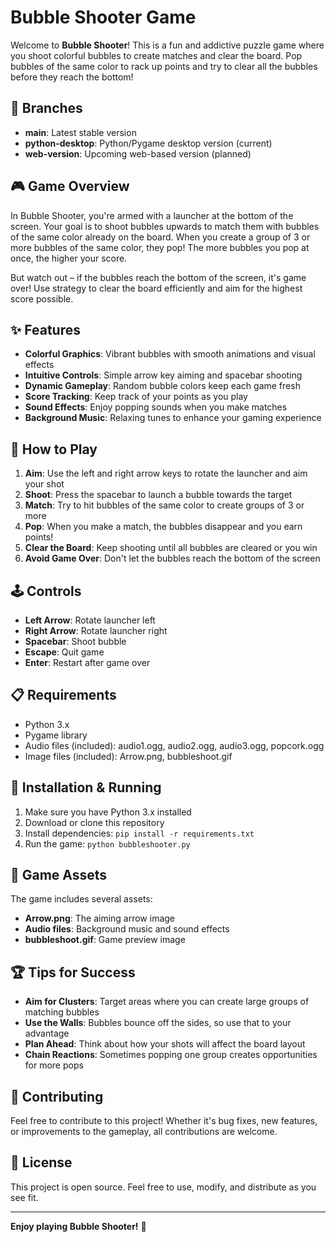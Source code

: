 # Bubble Shooter Game

Welcome to **Bubble Shooter**! This is a fun and addictive puzzle game where you shoot colorful bubbles to create matches and clear the board. Pop bubbles of the same color to rack up points and try to clear all the bubbles before they reach the bottom!

## 📂 Branches

- **main**: Latest stable version
- **python-desktop**: Python/Pygame desktop version (current)
- **web-version**: Upcoming web-based version (planned)

## 🎮 Game Overview

In Bubble Shooter, you're armed with a launcher at the bottom of the screen. Your goal is to shoot bubbles upwards to match them with bubbles of the same color already on the board. When you create a group of 3 or more bubbles of the same color, they pop! The more bubbles you pop at once, the higher your score.

But watch out – if the bubbles reach the bottom of the screen, it's game over! Use strategy to clear the board efficiently and aim for the highest score possible.

## ✨ Features

- **Colorful Graphics**: Vibrant bubbles with smooth animations and visual effects
- **Intuitive Controls**: Simple arrow key aiming and spacebar shooting
- **Dynamic Gameplay**: Random bubble colors keep each game fresh
- **Score Tracking**: Keep track of your points as you play
- **Sound Effects**: Enjoy popping sounds when you make matches
- **Background Music**: Relaxing tunes to enhance your gaming experience

## 🎯 How to Play

1. **Aim**: Use the left and right arrow keys to rotate the launcher and aim your shot
2. **Shoot**: Press the spacebar to launch a bubble towards the target
3. **Match**: Try to hit bubbles of the same color to create groups of 3 or more
4. **Pop**: When you make a match, the bubbles disappear and you earn points!
5. **Clear the Board**: Keep shooting until all bubbles are cleared or you win
6. **Avoid Game Over**: Don't let the bubbles reach the bottom of the screen

## 🕹️ Controls

- **Left Arrow**: Rotate launcher left
- **Right Arrow**: Rotate launcher right
- **Spacebar**: Shoot bubble
- **Escape**: Quit game
- **Enter**: Restart after game over

## 📋 Requirements

- Python 3.x
- Pygame library
- Audio files (included): audio1.ogg, audio2.ogg, audio3.ogg, popcork.ogg
- Image files (included): Arrow.png, bubbleshoot.gif

## 🚀 Installation & Running

1. Make sure you have Python 3.x installed
2. Download or clone this repository
3. Install dependencies: `pip install -r requirements.txt`
4. Run the game: `python bubbleshooter.py`

## 🎨 Game Assets

The game includes several assets:
- **Arrow.png**: The aiming arrow image
- **Audio files**: Background music and sound effects
- **bubbleshoot.gif**: Game preview image

## 🏆 Tips for Success

- **Aim for Clusters**: Target areas where you can create large groups of matching bubbles
- **Use the Walls**: Bubbles bounce off the sides, so use that to your advantage
- **Plan Ahead**: Think about how your shots will affect the board layout
- **Chain Reactions**: Sometimes popping one group creates opportunities for more pops

## 🤝 Contributing

Feel free to contribute to this project! Whether it's bug fixes, new features, or improvements to the gameplay, all contributions are welcome.

## 📄 License

This project is open source. Feel free to use, modify, and distribute as you see fit.

---

**Enjoy playing Bubble Shooter!** 🎈
